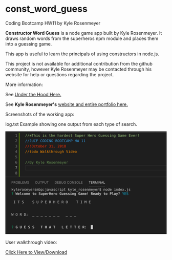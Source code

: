 # const_word_guess

Coding Bootcamp HW11 by Kyle Rosenmeyer

**Constructor Word Guess** is a node game app built by Kyle Rosenmeyer. It draws random words from the superheros npm module  and places them into a guessing game.

This app is useful to learn the principals of using constructors in node.js.

This project is not available for additional contribution from the github community, however
Kyle Rosenmeyer may be contacted through his website for help or questions
regarding the project.

More information:

See [Under the Hood Here.](https://github.com/kylerosenmeyer/const_word_guess)

See **Kyle Rosenmeyer's** [website and entire portfolio here.](https://kylerosenmeyer.github.io/hw2-bootstrap-portfolio/)

Screenshots of the working app:

log.txt Example showing one output from each type of search.

![Game Screen Shot](/assets/images/game_screen.png)

User walkthrough video:

[Click Here to View/Download](/assets/images/game_walkthrough.webm)

